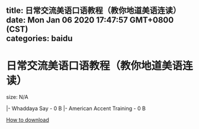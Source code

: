
title: 日常交流美语口语教程（教你地道美语连读）
date: Mon Jan 06 2020 17:47:57 GMT+0800 (CST)    
categories: baidu
---

# 日常交流美语口语教程（教你地道美语连读）
size: N/A
 
 
|- Whaddaya Say - 0 B
|- American Accent Training - 0 B

[How to download](https://bpcam.bemobtrk.com/go/2ceec3aa-1ca2-46d6-b9ff-aaa5c184517c?jno=2173)